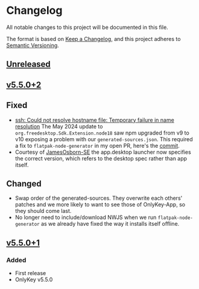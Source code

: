 # Changelog

All notable changes to this project will be documented in this file.

The format is based on [Keep a Changelog](https://keepachangelog.com/en/1.0.0/),
and this project adheres to [Semantic Versioning](https://semver.org/spec/v2.0.0.html).

## [Unreleased]

## [v5.5.0+2]

## Fixed

- [ssh: Could not resolve hostname file: Temporary failure in name resolution](https://github.com/Ian2020/io.onlykey.OnlyKey-App/issues/4)
  The May 2024 update to `org.freedesktop.Sdk.Extension.node18` saw npm upgraded
  from v9 to v10 exposing a problem with our `generated-sources.json`. This
  required a fix to `flatpak-node-generator` in my open PR, here's the
  [commit](https://github.com/flatpak/flatpak-builder-tools/pull/382/commits/9009cbbab5869caf0c911319cc222e5ff38f192e).
- Courtesy of [JamesOsborn-SE](https://github.com/JamesOsborn-SE) the
  app.desktop launcher now specifies the correct version, which refers to the
  desktop spec rather than app itself.

## Changed

- Swap order of the generated-sources. They overwrite each others' patches and we
  more likely to want to see those of OnlyKey-App, so they should come last.
- No longer need to include/download NWJS when we run `flatpak-node-generator`
  as we already have fixed the way it installs itself offline.

## [v5.5.0+1]

### Added

- First release
- OnlyKey v5.5.0

[unreleased]: https://github.com/Ian2020/io.onlykey.OnlyKey-App/compare/v5.5.0%2B2...HEAD
[v5.5.0+1]: https://github.com/Ian2020/io.onlykey.OnlyKey-App/releases/tag/v5.5.0%2B1
[v5.5.0+2]: https://github.com/Ian2020/io.onlykey.OnlyKey-App/releases/tag/v5.5.0%2B2
